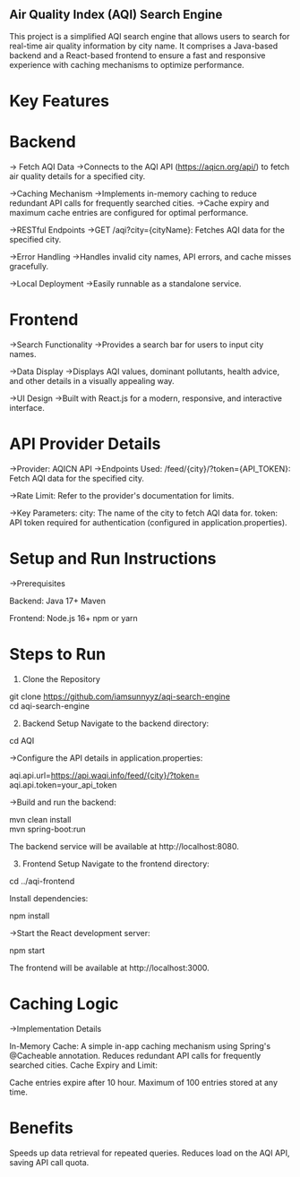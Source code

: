 ## Air Quality Index (AQI) Search Engine

This project is a simplified AQI search engine that allows users to search for real-time air quality information by city name. It comprises a Java-based backend and a React-based frontend to ensure a fast and responsive experience with caching mechanisms to optimize performance.

# Key Features

# Backend

-> Fetch AQI Data
->Connects to the AQI API (https://aqicn.org/api/) to fetch air quality details for a specified city.

->Caching Mechanism
->Implements in-memory caching to reduce redundant API calls for frequently searched cities.
->Cache expiry and maximum cache entries are configured for optimal performance.

->RESTful Endpoints
->GET /aqi?city={cityName}: Fetches AQI data for the specified city.

->Error Handling
->Handles invalid city names, API errors, and cache misses gracefully.

->Local Deployment
->Easily runnable as a standalone service.

# Frontend

->Search Functionality
->Provides a search bar for users to input city names.

->Data Display
->Displays AQI values, dominant pollutants, health advice, and other details in a visually appealing way.

->UI Design
->Built with React.js for a modern, responsive, and interactive interface.


# API Provider Details

->Provider: AQICN API
->Endpoints Used:
/feed/{city}/?token={API_TOKEN}: Fetch AQI data for the specified city.

->Rate Limit: Refer to the provider's documentation for limits.

->Key Parameters:
city: The name of the city to fetch AQI data for.
token: API token required for authentication (configured in application.properties).

# Setup and Run Instructions

->Prerequisites

Backend:
Java 17+
Maven

Frontend:
Node.js 16+
npm or yarn

# Steps to Run

1. Clone the Repository

git clone https://github.com/iamsunnyyz/aqi-search-engine  
cd aqi-search-engine  

2. Backend Setup
Navigate to the backend directory:

cd AQI  

->Configure the API details in application.properties:

aqi.api.url=https://api.waqi.info/feed/{city}/?token=  
aqi.api.token=your_api_token  

->Build and run the backend:

mvn clean install  
mvn spring-boot:run  

The backend service will be available at http://localhost:8080.

3. Frontend Setup
Navigate to the frontend directory:


cd ../aqi-frontend  

Install dependencies:

npm install  

->Start the React development server:

npm start  

The frontend will be available at http://localhost:3000.

# Caching Logic

->Implementation Details

In-Memory Cache:
A simple in-app caching mechanism using Spring's @Cacheable annotation.
Reduces redundant API calls for frequently searched cities.
Cache Expiry and Limit:

Cache entries expire after 10 hour.
Maximum of 100 entries stored at any time.

# Benefits
Speeds up data retrieval for repeated queries.
Reduces load on the AQI API, saving API call quota.